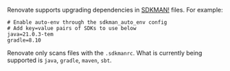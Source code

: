 Renovate supports upgrading dependencies in [SDKMAN!](https://sdkman.io/) files.
For example:

```
# Enable auto-env through the sdkman_auto_env config
# Add key=value pairs of SDKs to use below
java=21.0.3-tem
gradle=8.10

```

Renovate only scans files with the `.sdkmanrc`.
What is currently being supported is `java`, `gradle`, `maven`, `sbt`.
